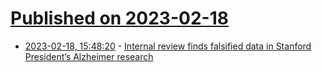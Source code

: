 # [Published on 2023-02-18](index.md)

* [2023-02-18, 15:48:20](https://news.ycombinator.com/item?id=34847734) - [Internal review finds falsified data in Stanford President’s Alzheimer research](https://stanforddaily.com/2023/02/17/internal-review-found-falsified-data-in-stanford-presidents-alzheimers-research-colleagues-allege/)
